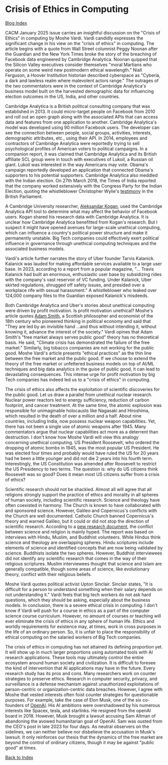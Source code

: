 # Crisis of Ethics in Computing

[Blog Index](../index.md)


CACM January 2025 issue carries an insightful discussion on the "Crisis of Ethics" in computing by Moshe Vardi. Vardi candidly expresses the significant
change in his view on the "crisis of ethics" in computing. The article begins with a quote from Wall Street columnist Peggy Noonan
after the Guardian and the New York Times broke the story of the breaching of Facebook data engineered by Cambridge Analytica. Noonan quipped that the
Silicon Valley executives consider themselves "moral Martians who operate on some weird new postmodern ethical wavelength." Niall Ferguson,
a Hoover Institution historian described cyberspace as "Cyberia, a dark and lawless realm where malevolent actors range." 
The outrages of the two commentators were in the context of Cambridge Analytica's business model built on the harvested demographic
data for influencing election outcomes in the US, India, and other countries.

Cambridge Analytica is a British political consulting company that was established in 2013. It could micro-target people on Facebook from 2010 and roll out an
open graph along with the associated APIs that can access data and features from one application to another. Cambridge Analytica's model was developed using
90 million Facebook users. The developer can see the connection between people, social groups, activities, interests, demographic attributes, etc., using their 
API. In 2014, employees and contractors of Cambridge Analytica were reportedly trying to sell psychological profiles of American voters to political campaigns.
In a companion report, it was claimed that Cambridge Analytica and its British affiliate SCL group were in touch with executives of Lukoil,
a Russian oil giant. Lukoil was interested in the way Americans may vote. Obama's campaign reportedly developed an application that connected 
Obama's supporters to his potential supporters. Cambridge Analytica also meddled with the Indian election. On 27th March 2018, the Times of India 
reported that the company worked extensively with the Congress Party for the Indian Election, quoting the whistleblower 
Christopher Wylie's [testimony](https://timesofindia.indiatimes.com/india/whistleblower-names-congress-as-client-of-cambridge-analytica/articleshow/63491689.cmsin) 
in the British Parliament. 

A Cambridge University researcher, [Aleksandar Kogan](https://www.theguardian.com/news/2018/apr/24/aleksandr-kogan-cambridge-analytica-facebook-data-business-ventures), used the Cambridge Analytica API tool to determine what may affect the behavior of Facebook users. 
Kogan shared his research data with Cambridge Analytica. It is unclear how Cambridge Analytica benefitted from Kogan's research. But I suspect
it might have opened avenues for large-scale unethical computing, which can influence a country's political power structure and make it permanently 
unstable. Big Tech companies could effectively exert political influence in governance through unethical computing techniques and the associated business models.

Vardi's article further narrates the story of Uber founder Tarvis Kalanick. Kalanick was lauded
for making affordable services available to a large user base. In 2023, according to a report from a popular magazine, "... Travis Kalanick had built
an enormous, enthusiastic user base by subsidizing rides with the company's vast reservoir of VC funding. Under Kalanick, Uber skirted regulations, 
shrugged off safety issues, and presided over a workplace rife with sexual harassment."  A whistleblower who leaked over 124,000 company files to the 
Guardian exposed Kalanick's misdeeds. 

Both Cambridge Analytica and Uber's stories about unethical computing were driven by profit motivation. Is profit motivation unethical? 
Moshe's article quotes [Adam Smith](https://en.wikipedia.org/wiki/Adam_Smith), a Scottish philosopher and economist of the 18th century who pioneered 
thinking in political economy and said that "They are led by an invisible hand ...and thus without intending it, without knowing it, advance the interest 
of the society." Vardi opines that Adam Smith's "free market always serves public good" theory has no theoretical basis. 
He said, "Climate crisis has demonstrated the failure of the free market." Similarly, big tobacco companies are not working for the public good.
Moshe Vardi's article presents "ethical practices" as the thin line between the free market and the public good. If we choose to extend the theory of the free
market or unfettered business models on top of AI/ML techniques and big data analytics in the guise of public good, it can lead to devastating consequences.
This intense urge for profit motivation by big Tech companies has indeed led us to a "crisis of ethics" in computing. 

The crisis of ethics also affects the exploitation of scientific discoveries for the public good. Let us draw a parallel from unethical nuclear research. Nuclear power reactors led to 
energy sufficiency, reduction of carbon footprint, and cancer treatment. At the same time, the atomic explosion was responsible for unimaginable holocausts like Nagasaki and
Hiroshima, which resulted in the death of over a million and a half. About nine countries, including India, now possess nuclear weapon capabilities. Yet, there 
has not been a single use of atomic weapons after 1945. Many commentators argue that nuclear capabilities act more as a deterrent than destruction. I don't 
know how Moshe Vardi will view this analogy concerning unethical computing. US President Roosevelt, who ordered the dropping of atomic bombs in 1945, was the most 
popular US President. He was elected four times and probably would have ruled the US for 20 years had he been a little younger and did not die 2 years 
into his fourth term. Interestingly, the US Constitution was amended after Roosevelt to restrict the US Presidency to two terms. The question is: why do 
US citizens think Roosevelt was so good? Does it mean most US citizens suffer from a crisis of ethics? 

Scientific research should not be shackled. Almost all will agree that all religions strongly support the practice of ethics and morality in all spheres
of human society, including scientific research. Science and theology have often coexisted in harmony. The Church is known to have collaborated with and sponsored science.
However, Galileo and Copernicus's conflicts with the Church are well documented. Catholic Church banned Copernicus's theory and warned Galileo, 
but it could or did not stop the direction of scientific research. According to a [pew research document](https://www.pewresearch.org/science/2020/08/26/on-the-intersection-of-science-and-religion/), 
the conflict between science and religion is mainly hyped. The report was based on interviews with Hindu, Muslim, and Buddhist volunteers. While Hindus 
think science and theology are overlapping spheres. Hindu scriptures include elements of science and identified concepts that are now being validated by science. Buddhists isolate the two spheres. However, Buddhist interviewees did not identify any scientific research that comes in the way of their religious scriptures. 
Muslim interviewees thought that science and Islam are generally compatible, though some areas of science, like evolutionary theory, conflict with their religious beliefs.  

Moshe Vardi quotes political activist Upton Sinclair. Sinclair states, "It is difficult for a person to understand something when their salary depends on
not understanding it." Vardi feels that big tech workers do not ask hard questions, which they should be asking, especially about the business models. 
In conclusion, there is a severe ethical crisis in computing. I don't know if Vardi will push for a course in ethics as a part of the computer science 
course curriculum. However, no amount of courses or teaching will ever eliminate the crisis of ethics in any sphere of human life. Ethics and worldly 
requirements for existence may, at times, work in cross purposes in the life of an ordinary person. So, it is unfair to place the responsibility of ethical computing 
on the salaried workers of Big Tech companies. 

The crisis of ethics in computing has not attained its defining proportion yet. It will show up in much larger proportions using automated tools
with AI research applications. These tools may ultimately control the entire ecosystem around human society and civilization. It is difficult to 
foresee the kind of intervention that AI applications may have in the future. Every research study has its pros and cons. Many researchers 
work on counter strategies to preserve ethics. Research in computer security, privacy, and surveillance is a defense mechanism against
unauthorized exploitations of person-centric or organization-centric data breaches. However, I agree with Moshe that vested interests often foist 
counter strategies for questionable purposes. For example, take the case of Elon Musk, one of the six co-founders of [OpenAI](https://www.techopedia.com/who-owns-openai). 
His AI ambitions were overshadowed by his numerous interests like Spacex, tesla, and starlinks. He resigned from the openAI board in 2018. 
However, Musk brought a lawsuit accusing Sam Altman of abandoning the avowed humanitarian goal of OpenAI. Sam was ousted from the CEO's post in late 2023 
for four days. As neutral observers on the sidelines, we can neither believe nor disbelieve the accusation in Musk's lawsuit. It only reinforces our
thesis that the dynamics of the free market are beyond the control of ordinary citizens, though it may be against "public good" at times. 


[Back to Index](../index.md)

